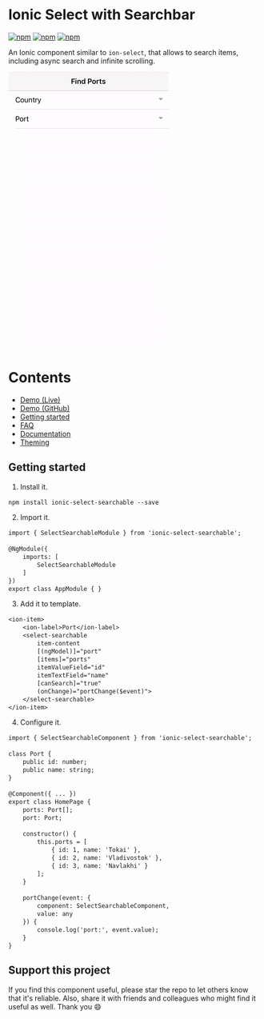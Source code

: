 [npm-image]: https://img.shields.io/npm/v/ionic-select-searchable.svg
[npm-url]: https://npmjs.org/package/ionic-select-searchable
[dm-image]: https://img.shields.io/npm/dm/ionic-select-searchable.svg
[dt-image]: https://img.shields.io/npm/dt/ionic-select-searchable.svg

# Ionic Select with Searchbar
[![npm][npm-image]][npm-url]
[![npm][dt-image]][npm-url]
[![npm][dm-image]][npm-url]

An Ionic component similar to `ion-select`, that allows to search items, including async search and infinite scrolling.  

![iOS Demo](demo/ios.gif)

# Contents
* [Demo (Live)](https://stackblitz.com/edit/ionic-select-searchable-basic?file=pages%2Fhome%2Fhome.html)
* [Demo (GitHub)](https://github.com/eakoriakin/ionic-select-searchable-demo)
* [Getting started](#getting-started)
* [FAQ](../../wiki/FAQ)
* [Documentation](../../wiki/Documentation)
* [Theming](../../wiki/Theming)

## Getting started

1. Install it.

```
npm install ionic-select-searchable --save
```

2. Import it.
```
import { SelectSearchableModule } from 'ionic-select-searchable';

@NgModule({
    imports: [
        SelectSearchableModule
    ]
})
export class AppModule { }

```
3. Add it to template.
```
<ion-item>
    <ion-label>Port</ion-label>
    <select-searchable
        item-content
        [(ngModel)]="port"
        [items]="ports"
        itemValueField="id"
        itemTextField="name"
        [canSearch]="true"
        (onChange)="portChange($event)">
    </select-searchable>
</ion-item>
```
4. Configure it.
```
import { SelectSearchableComponent } from 'ionic-select-searchable';

class Port {
    public id: number;
    public name: string;
}

@Component({ ... })
export class HomePage {
    ports: Port[];
    port: Port;

    constructor() {
        this.ports = [
            { id: 1, name: 'Tokai' },
            { id: 2, name: 'Vladivostok' },
            { id: 3, name: 'Navlakhi' }
        ];
    }

    portChange(event: {
        component: SelectSearchableComponent,
        value: any 
    }) {
        console.log('port:', event.value);
    }
}
```

## Support this project
If you find this component useful, please star the repo to let others know that it's reliable. Also, share it with friends and colleagues who might find it useful as well. Thank you 😄
